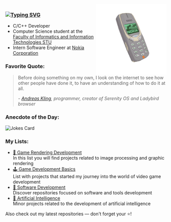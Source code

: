 <img src="nokia.gif" height="220" align="right">

### [![Typing SVG](https://readme-typing-svg.herokuapp.com?font=Fira+Code&size=30&pause=1000&color=8AC926&random=false&width=435&lines=Hi%2C+I'm+Anton+%F0%9F%91%8B)](https://git.io/typing-svg)
* C/C++ Developer 
* Computer Science student at the [Faculty of Informatics and Information Technologies STU](https://www.fiit.stuba.sk/en.html?page_id=749)
* Intern Software Engineer at [Nokia Corporation](https://www.nokia.com/)

### Favorite Quote:
> Before doing something on my own, I look on the internet to see how other people have done it, to have an understanding of how to do it at all.
> 
> *- [Andreas Kling](https://github.com/awesomekling), programmer, creator of Serenity OS and Ladybird browser*

### Anecdote of the Day:
![Jokes Card](https://readme-jokes.vercel.app/api)

<h3>My Lists:</h3>
<ul>
  <li>
    <a href="https://github.com/stars/admtrv/lists/game-rendering-development" target="_blank">👾 Game Rendering Development</a><br>
    In this list you will find projects related to image processing and graphic rendering
  </li>
  <li>
    <a href="https://github.com/stars/admtrv/lists/game-development-basics" target="_blank">🕹️ Game Development Basics</a><br>
    List with projects that started my journey into the world of video game development
  </li>
  <li>
    <a href="https://github.com/stars/admtrv/lists/software-development" target="_blank">💾 Software Development</a><br>
    Discover repositories focused on software and tools development
  </li>
  <li>
    <a href="https://github.com/stars/admtrv/lists/artificial-intelligence" target="_blank">🤖 Artificial Intelligence</a><br>
    Minor projects related to the development of artificial intelligence
  </li>
</ul>

Also check out my latest repositories — don't forget your ⭐!
